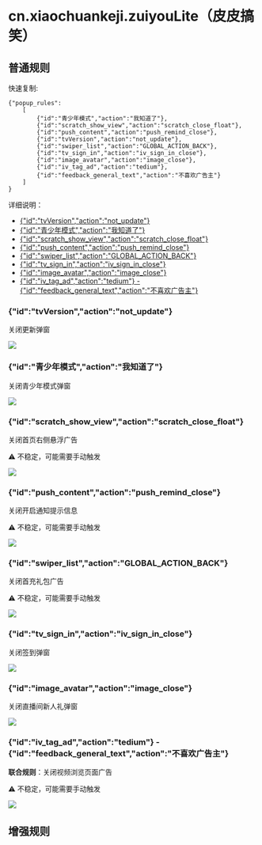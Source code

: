 # cn.xiaochuankeji.zuiyouLite（皮皮搞笑）

## 普通规则

快速复制:
```
{"popup_rules":
    [
        {"id":"青少年模式","action":"我知道了"},
        {"id":"scratch_show_view","action":"scratch_close_float"},
        {"id":"push_content","action":"push_remind_close"},
        {"id":"tvVersion","action":"not_update"},
        {"id":"swiper_list","action":"GLOBAL_ACTION_BACK"},
        {"id":"tv_sign_in","action":"iv_sign_in_close"},
        {"id":"image_avatar","action":"image_close"},
        {"id":"iv_tag_ad","action":"tedium"},
        {"id":"feedback_general_text","action":"不喜欢广告主"}
    ]
}
```
详细说明：
- [{"id":"tvVersion","action":"not_update"}](#idtvversionactionnot_update)
- [{"id":"青少年模式","action":"我知道了"}](#id青少年模式action我知道了)
- [{"id":"scratch_show_view","action":"scratch_close_float"}](#idscratch_show_viewactionscratch_close_float)
- [{"id":"push_content","action":"push_remind_close"}](#idpush_contentactionpush_remind_close)
- [{"id":"swiper_list","action":"GLOBAL_ACTION_BACK"}](#idswiper_listactionglobal_action_back)
- [{"id":"tv_sign_in","action":"iv_sign_in_close"}](#idtv_sign_inactioniv_sign_in_close)
- [{"id":"image_avatar","action":"image_close"}](#idimage_avataractionimage_close)
- [{"id":"iv_tag_ad","action":"tedium"} - {"id":"feedback_general_text","action":"不喜欢广告主"}](#idiv_tag_adactiontedium---idfeedback_general_textaction不喜欢广告主)

### {"id":"tvVersion","action":"not_update"}
关闭更新弹窗

![](./assets/更新弹窗.jpg)

### {"id":"青少年模式","action":"我知道了"}
关闭青少年模式弹窗

![](./assets/青少年模式弹窗.jpg)

### {"id":"scratch_show_view","action":"scratch_close_float"}
关闭首页右侧悬浮广告

⚠ 不稳定，可能需要手动触发

![](./assets/首页右侧悬浮广告.jpg)

### {"id":"push_content","action":"push_remind_close"}
关闭开启通知提示信息

⚠ 不稳定，可能需要手动触发

![](./assets/开启通知提示信息.jpg)

### {"id":"swiper_list","action":"GLOBAL_ACTION_BACK"}
关闭首充礼包广告

⚠ 不稳定，可能需要手动触发

![](./assets/首充礼包广告.jpg)

### {"id":"tv_sign_in","action":"iv_sign_in_close"}
关闭签到弹窗

![](./assets/签到弹窗.jpg)

### {"id":"image_avatar","action":"image_close"}
关闭直播间新人礼弹窗

![](./assets/直播间新人礼弹窗.jpg)

### {"id":"iv_tag_ad","action":"tedium"} - {"id":"feedback_general_text","action":"不喜欢广告主"}
**联合规则**：关闭视频浏览页面广告

⚠ 不稳定，可能需要手动触发

![](./assets/视频浏览页面广告.jpg)

## 增强规则
